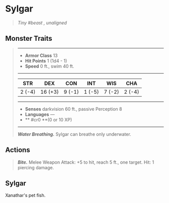 # Sylgar
>*Tiny #beast , unaligned*
## Monster Traits
>___
>- **Armor Class** 13
>- **Hit Points** 1 (1d4 - 1)
>- **Speed** 0 ft., swim 40 ft.
>___
>|STR|DEX|CON|INT|WIS|CHA|
>|:---:|:---:|:---:|:---:|:---:|:---:|
>|2 (-4)|16 (+3)|9 (-1)|1 (-5)|7 (-2)|2 (-4)|
>___
>- **Senses** darkvision 60 ft., passive Perception 8
>- **Languages** —
>- ** #cr0 **(0 or 10 XP)
>___
>***Water Breathing.*** Sylgar can breathe only underwater.  
>
## Actions
>***Bite.*** Melee Weapon Attack: +5 to hit, reach 5 ft., one target. Hit: 1 piercing damage.
## Sylgar
Xanathar's pet fish.
